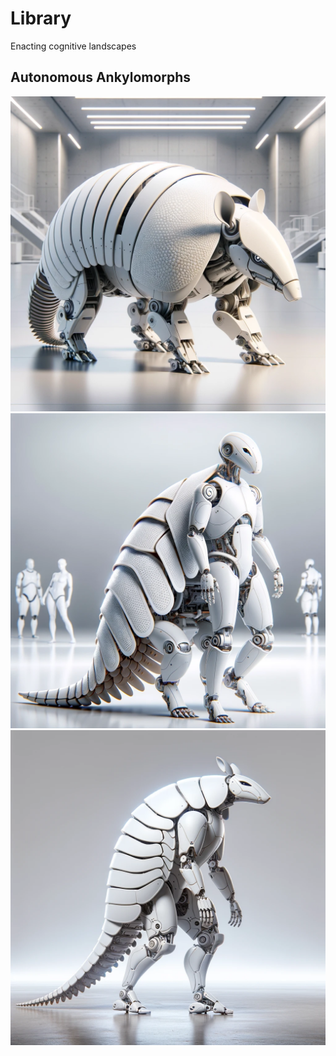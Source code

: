 # Library 

Enacting cognitive landscapes

## Autonomous Ankylomorphs 

![](armadillo-1.webp)
![](armadillo-2.webp)
![](armadillo-3.webp)
